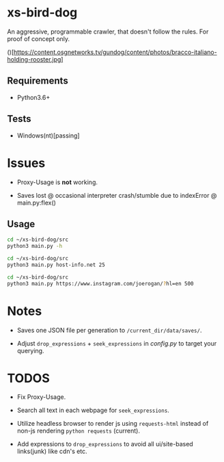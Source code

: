 # xs-bird-dog
An aggressive, programmable crawler, that doesn't follow the rules.
For proof of concept only.

()[https://content.osgnetworks.tv/gundog/content/photos/bracco-italiano-holding-rooster.jpg]

## Requirements
- Python3.6+

## Tests
- Windows(nt)[passing]

# Issues

- Proxy-Usage is **not** working.

- Saves lost @ occasional interpreter crash/stumble due to indexError @ main.py:flex()

## Usage
```bash
cd ~/xs-bird-dog/src
python3 main.py -h
```
```bash
cd ~/xs-bird-dog/src
python3 main.py host-info.net 25
```
```bash
cd ~/xs-bird-dog/src
python3 main.py https://www.instagram.com/joerogan/?hl=en 500
```
# Notes

- Saves one JSON file per generation to `/current_dir/data/saves/`.

- Adjust `drop_expressions` + `seek_expressions` in *config.py* to target your querying.

# TODOS

- Fix Proxy-Usage.

- Search all text in each webpage for `seek_expressions`.

- Utilize headless browser to render js using `requests-html` instead of non-js rendering `python requests` (current).

- Add expressions to `drop_expressions` to avoid all ui/site-based links(junk) like cdn's etc.


